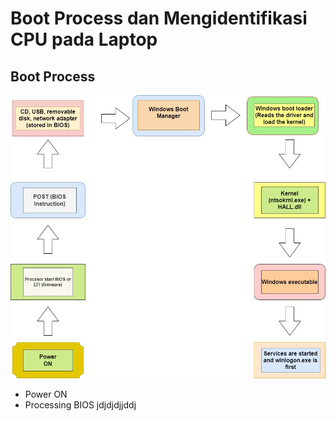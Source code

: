 # Boot Process dan Mengidentifikasi CPU pada Laptop

## Boot Process

![alt text](https://github.com/febiana0/SysOP24-3123521013/blob/main/Diagram%20Tanpa%20Judul.jpg?raw=true)

- Power ON
- Processing BIOS
  jdjdjdjjddj
